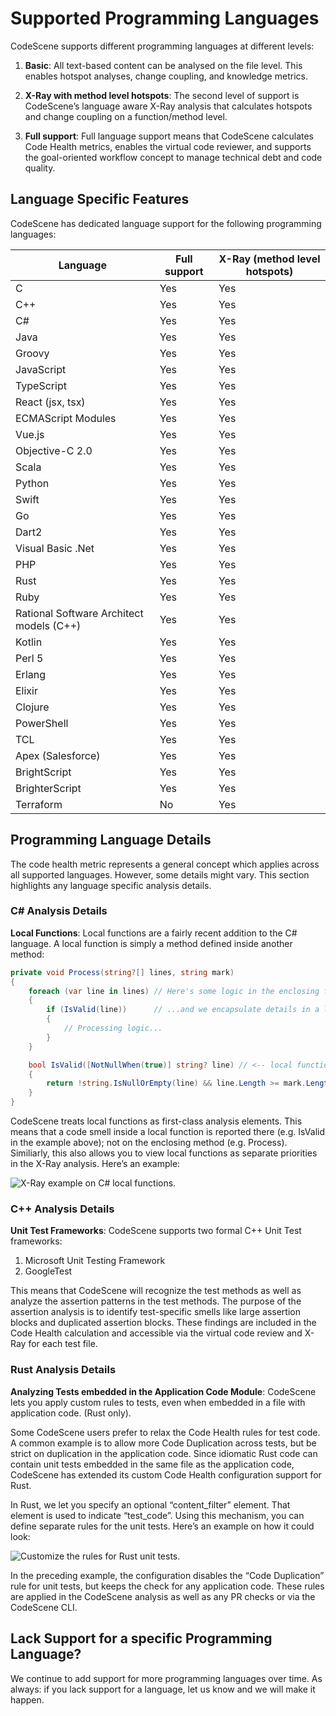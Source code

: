 # Supported Programming Languages

CodeScene supports different programming languages at different levels:

1. **Basic**: All text-based content can be analysed on the file level.
This enables hotspot analyses, change coupling, and knowledge metrics.

2. **X-Ray with method level hotspots**: The second level of support is CodeScene’s language aware X-Ray analysis that calculates
hotspots and change coupling on a function/method level.

3. **Full support**: Full language support means that CodeScene calculates Code Health metrics, enables the virtual code reviewer,
and supports the goal-oriented workflow concept to manage technical debt and code quality.

## Language Specific Features

CodeScene has dedicated language support for the following programming languages:

| Language                                 | Full support   | X-Ray (method level hotspots)   |
|------------------------------------------|----------------|---------------------------------|
| C                                        | Yes            | Yes                             |
| C++                                      | Yes            | Yes                             |
| C#                                       | Yes            | Yes                             |
| Java                                     | Yes            | Yes                             |
| Groovy                                   | Yes            | Yes                             |
| JavaScript                               | Yes            | Yes                             |
| TypeScript                               | Yes            | Yes                             |
| React (jsx, tsx)                         | Yes            | Yes                             |
| ECMAScript Modules                       | Yes            | Yes                             |
| Vue.js                                   | Yes            | Yes                             |
| Objective-C 2.0                          | Yes            | Yes                             |
| Scala                                    | Yes            | Yes                             |
| Python                                   | Yes            | Yes                             |
| Swift                                    | Yes            | Yes                             |
| Go                                       | Yes            | Yes                             |
| Dart2                                    | Yes            | Yes                             |
| Visual Basic .Net                        | Yes            | Yes                             |
| PHP                                      | Yes            | Yes                             |
| Rust                                     | Yes            | Yes                             |
| Ruby                                     | Yes            | Yes                             |
| Rational Software Architect models (C++) | Yes            | Yes                             |
| Kotlin                                   | Yes            | Yes                             |
| Perl 5                                   | Yes            | Yes                             |
| Erlang                                   | Yes            | Yes                             |
| Elixir                                   | Yes            | Yes                             |
| Clojure                                  | Yes            | Yes                             |
| PowerShell                               | Yes            | Yes                             |
| TCL                                      | Yes            | Yes                             |
| Apex (Salesforce)                        | Yes            | Yes                             |
| BrightScript                             | Yes            | Yes                             |
| BrighterScript                           | Yes            | Yes                             |
| Terraform                                | No             | Yes                             |

## Programming Language Details

The code health metric represents a general concept which applies across all supported languages. However,
some details might vary. This section highlights any language specific analysis details.

### C# Analysis Details

**Local Functions**: Local functions are a fairly recent addition to the C# language. A local function is simply a method defined inside another method:

```cs
private void Process(string?[] lines, string mark)
{
    foreach (var line in lines) // Here's some logic in the enclosing function...
    {
        if (IsValid(line))      // ...and we encapsulate details in a local function.
        {
            // Processing logic...
        }
    }

    bool IsValid([NotNullWhen(true)] string? line) // <-- local function.
    {
        return !string.IsNullOrEmpty(line) && line.Length >= mark.Length;
    }
}
```

CodeScene treats local functions as first-class analysis elements. This means that a code smell inside a local function is
reported there (e.g. IsValid in the example above); not on the enclosing method (e.g. Process). Similiarly, this also
allows you to view local functions as separate priorities in the X-Ray analysis. Here’s an example:

![X-Ray example on C# local functions.](../shared/usage/csharp-local-fn-xray.png)

### C++ Analysis Details

**Unit Test Frameworks**: CodeScene supports two formal C++ Unit Test frameworks:

1. Microsoft Unit Testing Framework
2. GoogleTest

This means that CodeScene will recognize the test methods as well as analyze the assertion patterns in the test methods.
The purpose of the assertion analysis is to identify test-specific smells like large assertion blocks and duplicated assertion blocks.
These findings are included in the Code Health calculation and accessible via the virtual code review and X-Ray for each test file.

### Rust Analysis Details

**Analyzing Tests embedded in the Application Code Module**: CodeScene lets you apply custom rules to tests, even when embedded in a file with application code. (Rust only).

Some CodeScene users prefer to relax the Code Health rules for test code. A common example is to allow more Code Duplication across tests, but be
strict on duplication in the application code. Since idiomatic Rust code can contain unit tests embedded in the same file as the application code, CodeScene
has extended its custom Code Health configuration support for Rust.

In Rust, we let you specify an optional “content_filter” element. That element is used to indicate “test_code”.
Using this mechanism, you can define separate rules for the unit tests. Here’s an example on how it could look:

![Customize the rules for Rust unit tests.](../shared/usage/rust-custom-code-health-rules.png)

In the preceding example, the configuration disables the “Code Duplication” rule for unit tests, but keeps the check for any application code.
These rules are applied in the CodeScene analysis as well as any PR checks or via the CodeScene CLI.

## Lack Support for a specific Programming Language?

We continue to add support for more programming languages over time. As always: if you lack support for
a language, let us know and we will make it happen.
